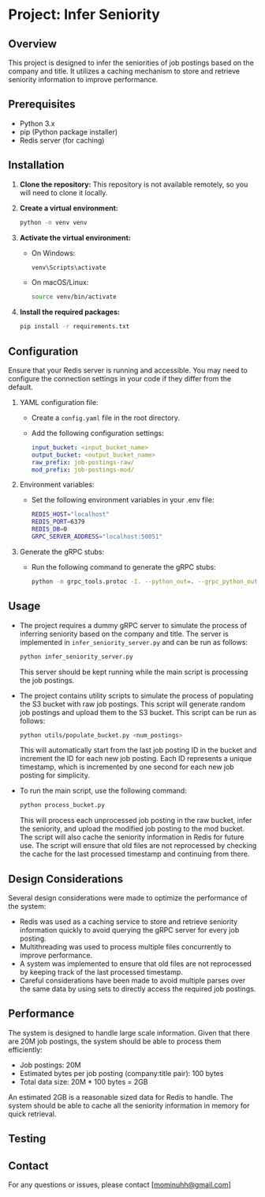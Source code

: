 # Project: Infer Seniority

## Overview

This project is designed to infer the seniorities of job postings based on the company and title. It utilizes a caching mechanism to store and retrieve seniority information to improve performance.

## Prerequisites

- Python 3.x
- pip (Python package installer)
- Redis server (for caching)

## Installation

1. **Clone the repository:**
    This repository is not available remotely, so you will need to clone it locally.

2. **Create a virtual environment:**

    ```sh
    python -m venv venv
    ```

3. **Activate the virtual environment:**
    - On Windows:

        ```sh
        venv\Scripts\activate
        ```

    - On macOS/Linux:

        ```sh
        source venv/bin/activate
        ```

4. **Install the required packages:**

    ```sh
    pip install -r requirements.txt
    ```

## Configuration

Ensure that your Redis server is running and accessible. You may need to configure the connection settings in your code if they differ from the default.

1. YAML configuration file:
    - Create a `config.yaml` file in the root directory.
    - Add the following configuration settings:

        ```yaml
        input_bucket: <input_bucket_name>
        output_bucket: <output_bucket_name>
        raw_prefix: job-postings-raw/
        mod_prefix: job-postings-mod/
        ```

2. Environment variables:
    - Set the following environment variables in your .env file:

        ```sh
        REDIS_HOST="localhost"
        REDIS_PORT=6379
        REDIS_DB=0
        GRPC_SERVER_ADDRESS="localhost:50051"
        ```

3. Generate the gRPC stubs:
    - Run the following command to generate the gRPC stubs:

        ```sh
        python -m grpc_tools.protoc -I. --python_out=. --grpc_python_out=. infer_seniority.proto
        ```

## Usage

- The project requires a dummy gRPC server to simulate the process of inferring seniority based on the company and title. The server is implemented in `infer_seniority_server.py` and can be run as follows:

    ```sh
    python infer_seniority_server.py
    ```

    This server should be kept running while the main script is processing the job postings.

- The project contains utility scripts to simulate the process of populating the S3 bucket with raw job postings. This script will generate random job postings and upload them to the S3 bucket. This script can be run as follows:

    ```sh
    python utils/populate_bucket.py <num_postings>
    ```

    This will automatically start from the last job posting ID in the bucket and increment the ID for each new job posting. Each ID represents a unique timestamp, which is incremented by one second for each new job posting for simplicity.

- To run the main script, use the following command:

    ```sh
    python process_bucket.py
    ```

    This will process each unprocessed job posting in the raw bucket, infer the seniority, and upload the modified job posting to the mod bucket. The script will also cache the seniority information in Redis for future use. The script will ensure that old files are not reprocessed by checking the cache for the last processed timestamp and continuing from there.

## Design Considerations

Several design considerations were made to optimize the performance of the system:

- Redis was used as a caching service to store and retrieve seniority information quickly to avoid querying the gRPC server for every job posting.
- Multithreading was used to process multiple files concurrently to improve performance.
- A system was implemented to ensure that old files are not reprocessed by keeping track of the last processed timestamp.
- Careful considerations have been made to avoid multiple parses over the same data by using sets to directly access the required job postings.


## Performance

The system is designed to handle large scale information. Given that there are 20M job postings, the system should be able to process them efficiently:

- Job postings: 20M
- Estimated bytes per job posting (company:title pair): 100 bytes
- Total data size: 20M * 100 bytes = 2GB

An estimated 2GB is a reasonable sized data for Redis to handle. The system should be able to cache all the seniority information in memory for quick retrieval.

## Testing

## Contact

For any questions or issues, please contact [mominuhh@gmail.com]
